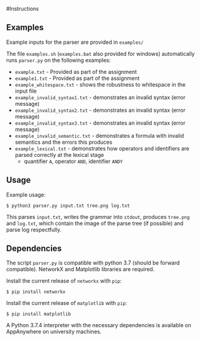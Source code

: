 #Instructions

## Examples

Example inputs for the parser are provided in `examples/`

The file `examples.sh` (`examples.bat` also provided for windows) automatically runs `parser.py` on the following 
examples:

+ `example.txt` - Provided as part of the assignment
+ `example1.txt` - Provided as part of the assignment
+ `example_whitespace.txt` - shows the robustness to whitespace in the input file
+ `example_invalid_syntax1.txt` - demonstrates an invalid syntax (error message)
+ `example_invalid_syntax2.txt` - demonstrates an invalid syntax (error message)
+ `example_invalid_syntax3.txt` - demonstrates an invalid syntax (error message)
+ `example_invalid_semantic.txt` - demonstrates a formula with invalid semantics and the errors this produces
+ `example_lexical.txt` - demonstrates how operators and identifiers are parsed correctly at the lexical stage
    - quantifier `A`, operator `AND`, identifier `ANDY` 

## Usage

Example usage:

```shell script
$ python3 parser.py input.txt tree.png log.txt
``` 

This parses `input.txt`, writes the grammar into `stdout`, produces `tree.png` and `log.txt`,
which contain the image of the parse tree (if possible) and parse log respectfully.


## Dependencies

The script `parser.py` is compatible with python 3.7 (should be forward compatible).
NetworkX and Matplotlib libraries are required.

Install the current release of `networkx` with `pip`:
```shell script
$ pip install networkx
```

Install the current release of `matplotlib` with `pip`:
```shell script
$ pip install matplotlib
```

A Python 3.7.4 interpreter with the necessary dependencies is available on AppAnywhere on university machines.